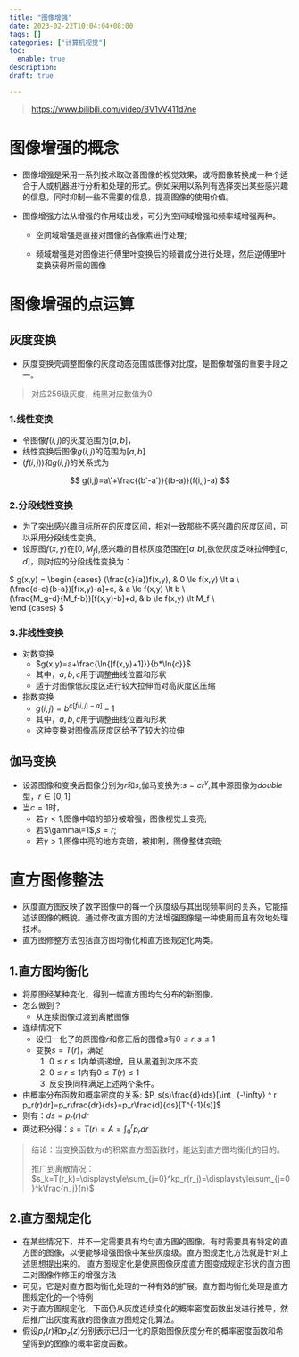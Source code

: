 ```yaml
---
title: "图像增强"
date: 2023-02-22T10:04:04+08:00
tags: []
categories: ["计算机视觉"]
toc:
  enable: true
description: 
draft: true

---
```


<!--more-->
> https://www.bilibili.com/video/BV1vV411d7ne
# 图像增强的概念

- 图像增强是采用一系列技术取改善图像的视觉效果，或将图像转换成一种个适合于人或机器进行分析和处理的形式。例如采用以系列有选择突出某些感兴趣的信息，同时抑制一些不需要的信息，提高图像的使用价值。

- 图像增强方法从增强的作用域出发，可分为空间域增强和频率域增强两种。

  - 空间域增强是直接对图像的各像素进行处理;

  - 频域增强是对图像进行傅里叶变换后的频谱成分进行处理，然后逆傅里叶变换获得所需的图像



# 图像增强的点运算

## 灰度变换

- 灰度变换壳调整图像的灰度动态范围或图像对比度，是图像增强的重要手段之一。

> 对应256级灰度，纯黑对应数值为0

### 1.线性变换

- 令图像$f(i,j)$的灰度范围为$[a,b]$，
- 线性变换后图像$g(i,j)$的范围为$[a,b]$
- $(f(i,j))$和$g(i,j)$的关系式为

$$ g(i,j)=a\'+\frac{(b'-a')}{(b-a)}(f(i,j)-a) $$

### 2.分段线性变换
- 为了突出感兴趣目标所在的灰度区间，相对一致那些不感兴趣的灰度区间，可以采用分段线性变换。
- 设原图$f(x,y)$在$[0,M_f]$,感兴趣的目标灰度范围在$[a,b]$,欲使灰度乏味拉伸到$[c,d]$，则对应的分段线性变换为：

$ g(x,y) = \begin {cases}
(\frac{c}{a})f(x,y), & 0 \le f(x,y) \lt a \\\
(\frac{d-c}{b-a})[f(x,y)-a]+c, & a \le f(x,y) \lt b \\\
(\frac{M_g-d}{M_f-b})[f(x,y)-b]+d, & b \le f(x,y) \lt M_f \\\
\end {cases} $

### 3.非线性变换
- 对数变换
  - $g(x,y)=a+\frac{\ln{[f(x,y)+1]}}{b*\ln{c}}$
  - 其中，$a,b,c$用于调整曲线位置和形状
  - 适于对图像低灰度区进行较大拉伸而对高灰度区压缩
- 指数变换
  - $g(i,j)=b^{c[f(i,j)-a]}-1$
  - 其中，$a,b,c$用于调整曲线位置和形状
  - 这种变换对图像高灰度区给予了较大的拉伸
## 伽马变换

- 设源图像和变换后图像分别为$r$和$s$,伽马变换为:$s=cr^\gamma$,其中源图像为$double$型，$r\in[0,1]$
- 当$c=1$时，
  - 若$\gamma\lt1$,图像中暗的部分被增强，图像视觉上变亮;
  - 若$\gamma\=1$,$s=r$;
  - 若$\gamma\gt1$,图像中亮的地方变暗，被抑制，图像整体变暗;

# 直方图修整法
- 灰度直方图反映了数字图像中的每一个灰度级与其出现频率间的关系，它能描述该图像的概貌。通过修改直方图的方法增强图像是一种使用而且有效地处理技术。
- 直方图修整方法包括直方图均衡化和直方图规定化两类。

## 1.直方图均衡化

- 将原图经某种变化，得到一幅直方图均匀分布的新图像。
- 怎么做到？
  - 从连续图像过渡到离散图像
- 连续情况下
  - 设归一化了的原图像$r$和修正后的图像$s$有$0\le r,s\le 1$
  - 变换$s=T(r)$，满足
    1. $0 \le r \le 1$内单调递增，且从黑道到次序不变
    2. $0 \le r \le 1$内有$0 \le T(r) \le 1$
    3. 反变换同样满足上述两个条件。
- 由概率分布函数和概率密度的关系: $P_s(s)\frac{d}{ds}[\int_ {-\infty} ^ r p_r(r)dr]=p_r\frac{dr}{ds}=p_r\frac{d}{ds}[T^{-1}(s)]$
- 则有：$ds=p_r(r)dr$
- 两边积分得：$s=T(r)=A=\int _0^r p_rdr$
> 结论：当变换函数为r的积累直方图函数时，能达到直方图均衡化的目的。
> 
> 推广到离散情况：$s_k=T(r_k)=\displaystyle\sum_{j=0}^kp_r(r_j)=\displaystyle\sum_{j=0}^k\frac{n_j}{n}$

## 2.直方图规定化
- 在某些情况下，并不一定需要具有均匀直方图的图像，有时需要具有特定的直方图的图像，以便能够增强图像中某些灰度级。直方图规定化方法就是针对上述思想提出来的。
直方图规定化是使原图像灰度直方图变成规定形状的直方图二对图像作修正的增强方法
- 可见，它是对直方图均衡化处理的一种有效的扩展。直方图均衡化处理是直方图规定化的一个特例
- 对于直方图规定化，下面仍从灰度连续变化的概率密度函数出发进行推导，然后推广出灰度离散的图像直方图规定化算法。
- 假设$p_r(r)$和$p_z(z)$分别表示已归一化的原始图像灰度分布的概率密度函数和希望得到的图像的概率密度函数。
